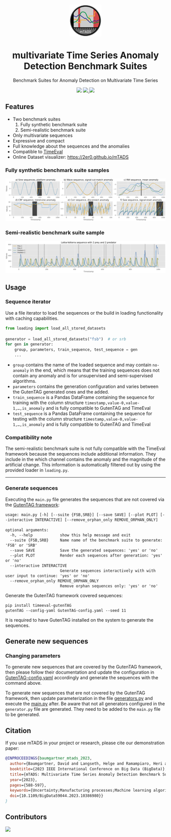 <div align="center">
<img width="100px" src="https://github.com/2er0/mTADS/raw/main/images/logo.png" alt="multivariate time series anomaly detection benchmark suits logo"/>
<h1 align="center">multivariate Time Series Anomaly Detection Benchmark Suites</h1>
<p>
Benchmark Suites for Anomaly Detection on Multivariate Time Series
</p>
</div>

<p align="center">
  <img src="https://github.com/2er0/mTADS/actions/workflows/nextjs.yml/badge.svg">
  <a href="https://2er0.github.io/mTADS"><img src="https://img.shields.io/badge/mTADS | Online Visualizer-Online-<COLOR>.svg">
  </a>
  <a href="https://ieeexplore.ieee.org/document/10386980"><img src="https://img.shields.io/badge/IEEE Xplore -PDF-<COLOR>.svg">
  </a>
</p>

## Features

- Two benchmark suites
    1) Fully synthetic benchmark suite
    2) Semi-realistic benchmark suite
- Only multivariate sequences
- Expressive and compact
- Full knowledge about the sequences and the anomalies
- Compatible to [TimeEval](https://github.com/HPI-Information-Systems/TimeEval)
- Online Dataset visualizer: https://2er0.github.io/mTADS

### Fully synthetic benchmark suite samples

![Six sequences from the fully synthetic benchmark suite](images/fsb.png)

### Semi-realistic benchmark suite sample

![One sequence from the semi-realistic benchmark suite](images/srb.png)

## Usage

### Sequence iterator

Use a file iterator to load the sequences or the build in loading functionality with caching capabilities.

```python
from loading import load_all_stored_datasets

generator = load_all_stored_datasets("fsb")  # or srb
for gen in generator:
    group, parameters, train_sequence, test_sequence = gen
    ...
```

- `group` contains the name of the loaded sequence and may contain `no-anomaly` in the end, which means that the
  training sequences does not contain any anomaly and is for unsupervised and semi-supervised algorithms.
- `parameters` contains the generation configuration and varies between the GutenTAG generated ones and the added.
- `train_sequence` is a Pandas DataFrame containing the sequence for training with the column
  structure `timestamp,value-0,value-1,…,is_anomaly` and is fully compatible to GutenTAG and TimeEval
- `test_sequence` is a Pandas DataFrame containing the sequence for testing with the column
  structure `timestamp,value-0,value-1,…,is_anomaly` and is fully compatible to GutenTAG and TimeEval

### Compatibility note

The semi-realistic benchmark suite is not fully compatible with the TimeEval framework because the sequences include
additional information. They include in the which channel contains the anomaly and the magnitude of the artificial
change. This information is automatically filtered out by using the provided loader in `loading.py`.

---

### Generate sequences

Executing the `main.py` file generates the sequences that are not covered via
the [GutenTAG framework](https://github.com/HPI-Information-Systems/GutenTAG):

```shell
usage: main.py [-h] [--suite {FSB,SRB}] [--save SAVE] [--plot PLOT] [--interactive INTERACTIVE] [--remove_orphan_only REMOVE_ORPHAN_ONLY]

optional arguments:
  -h, --help            show this help message and exit
  --suite {FSB,SRB}     Name name of the benchmark suite to generate: 'FSB' or 'SRB'
  --save SAVE           Save the generated sequences: 'yes' or 'no'
  --plot PLOT           Render each sequences after generation: 'yes' or 'no'
  --interactive INTERACTIVE
                        Generate sequences interactively with with user input to continue: 'yes' or 'no'
  --remove_orphan_only REMOVE_ORPHAN_ONLY
                        Remove orphan sequences only: 'yes' or 'no'
```

Generate the GutenTAG framework covered sequences:

```shell
pip install timeeval-gutenTAG
gutenTAG --config-yaml GutenTAG-config.yaml --seed 11
```

It is required to have GutenTAG installed on the system to generate the sequences.

## Generate new sequences

### Changing parameters

To generate new sequences that are covered by the GutenTAG framework, then please follow their documentation and update
the configuration in [GutenTAG-config.yaml](GutenTAG-config.yaml) accordingly and generate the sequences with the
command above.

To generate new sequences that ere not covered by the GutenTAG framework, then update parameterization in the
file [generators.py](generators.py) and execute the [main.py](main.py) after. Be aware that not all generators
configured in the `generator.py` file are generated. They need to be added to the `main.py` file to be generated.

## Citation

If you use mTADS in your project or research, please cite our demonstration paper:

```bibtex
@INPROCEEDINGS{baumgartner_mtads_2023,
  author={Baumgartner, David and Langseth, Helge and Ramampiaro, Heri and Engø-Monsen, Kenth},
  booktitle={2023 IEEE International Conference on Big Data (BigData)}, 
  title={mTADS: Multivariate Time Series Anomaly Detection Benchmark Suites}, 
  year={2023},
  pages={588-597},
  keywords={Uncertainty;Manufacturing processes;Machine learning algorithms;Time series analysis;Medical services;Benchmark testing;Distance measurement;Machine learning;Anomaly detection;Time series},
  doi={10.1109/BigData59044.2023.10386980}}
}
```

## Contributors

<p>
<a href="https://github.com/villi02">
<img src="https://img.shields.io/badge/Vilhjalmur Arnar Vilhjalmsson- https://github.com/villi02-<COLOR>.svg">
</a>
</p>

